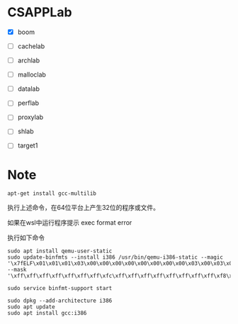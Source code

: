 # CSAPPLab

- [x] boom

- [ ] cachelab

- [ ] archlab

- [ ] malloclab

- [ ] datalab

- [ ] perflab

- [ ] proxylab

- [ ] shlab

- [ ] target1


# Note


```shell
apt-get install gcc-multilib
```

执行上述命令，在64位平台上产生32位的程序或文件。

如果在wsl中运行程序提示 exec format error

执行如下命令

```
sudo apt install qemu-user-static
sudo update-binfmts --install i386 /usr/bin/qemu-i386-static --magic '\x7fELF\x01\x01\x01\x03\x00\x00\x00\x00\x00\x00\x00\x00\x03\x00\x03\x00\x01\x00\x00\x00' --mask '\xff\xff\xff\xff\xff\xff\xff\xfc\xff\xff\xff\xff\xff\xff\xff\xff\xf8\xff\xff\xff\xff\xff\xff\xff'

sudo service binfmt-support start

sudo dpkg --add-architecture i386
sudo apt update
sudo apt install gcc:i386
```
